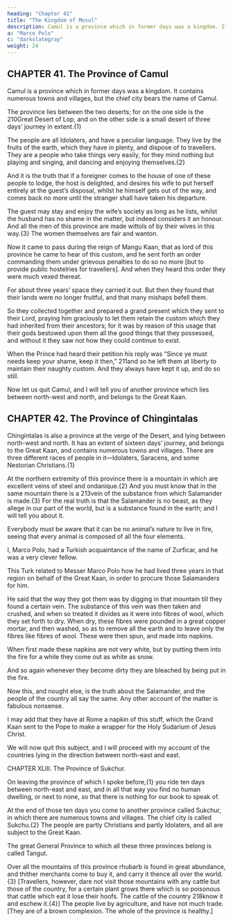 ```yaml
---
heading: "Chapter 41"
title: "The Kingdom of Mosul"
description: Camul is a province which in former days was a kingdom. It contains numerous towns and villages
a: "Marco Polo"
c: "darkslategray"
weight: 24
---
```



## CHAPTER 41. The Province of Camul

Camul is a province which in former days was a kingdom. It contains numerous towns and villages, but the chief city bears the name of Camul. 

The province lies between the two deserts; for on the one side is the 210Great Desert of Lop, and on the other side is a small desert of three days’ journey in extent.{1} 

The people are all Idolaters, and have a peculiar language. They live by the fruits of the earth, which they have in plenty, and dispose of to travellers. They are a people who take things very easily, for they mind nothing but playing and singing, and dancing and enjoying themselves.{2}

And it is the truth that if a foreigner comes to the house of one of these people to lodge, the host is delighted, and desires his wife to put herself entirely at the guest’s disposal, whilst he himself gets out of the way, and comes back no more until the stranger shall have taken his departure. 

The guest may stay and enjoy the wife’s society as long as he lists, whilst the husband has no shame in the matter, but indeed considers it an honour. And all the men of this province are made wittols of by their wives in this way.{3} The women themselves are fair and wanton.

Now it came to pass during the reign of Mangu Kaan, that as lord of this province he came to hear of this custom, and he sent forth an order commanding them under grievous penalties to do so no more [but to provide public hostelries for travellers]. And when they heard this order they were much vexed thereat. 

For about three years’ space they carried it out. But then they found that their lands were no longer fruitful, and that many mishaps befell them.

So they collected together and prepared a grand present which they sent to their Lord, praying him graciously to let them retain the custom which they had inherited from their ancestors; for it was by reason of this usage that their gods bestowed upon them all the good things that they possessed, and without it they saw not how they could continue to exist.

When the Prince had heard their petition his reply was “Since ye must needs keep your shame, keep it then,” 211and so he left them at liberty to maintain their naughty custom. And they always have kept it up, and do so still.

Now let us quit Camul, and I will tell you of another province which lies between north-west and north, and belongs to the Great Kaan.



## CHAPTER 42. The Province of Chingintalas

Chingintalas is also a province at the verge of the Desert, and lying between north-west and north. It has an extent of sixteen days’ journey, and belongs to the Great Kaan, and contains numerous towns and villages. There are three different races of people in it—Idolaters, Saracens, and some Nestorian Christians.{1} 

At the northern extremity of this province there is a mountain in which are excellent veins of steel and ondanique.{2} And you must know that in the same mountain there is a 213vein of the substance from which Salamander is made.{3} For the real truth is that the Salamander is no beast, as they allege in our part of the world, but is a substance found in the earth; and I will tell you about it.

Everybody must be aware that it can be no animal’s nature to live in fire, seeing that every animal is composed of all the four elements.

I, Marco Polo, had a Turkish acquaintance of the name of Zurficar, and he was a very clever fellow. 

This Turk related to Messer Marco Polo how he had lived three years in that region on behalf of the Great Kaan, in order to procure those Salamanders for him.

He said that the way they got them was by digging in that mountain till they found a certain vein. The substance of this vein was then taken and crushed, and when so treated it divides as it were into fibres of wool, which they set forth to dry. When dry, these fibres were pounded in a great copper mortar, and then washed, so as to remove all the earth and to leave only the fibres like fibres of wool. These were then spun, and made into napkins. 

When first made these napkins are not very white, but by putting them into the fire for a while they come out as white as snow. 

And so again whenever they become dirty they are bleached by being put in the fire.

Now this, and nought else, is the truth about the Salamander, and the people of the country all say the same. Any other account of the matter is fabulous nonsense. 

I may add that they have at Rome a napkin of this stuff, which the Grand Kaan sent to the Pope to make a wrapper for the Holy Sudarium of Jesus Christ.

We will now quit this subject, and I will proceed with my account of the countries lying in the direction between north-east and east.



CHAPTER XLIII. The Province of Sukchur.

On leaving the province of which I spoke before,{1} you ride ten days between north-east and east, and in all that way you find no human dwelling, or next to none, so that there is nothing for our book to speak of.

At the end of those ten days you come to another province called Sukchur, in which there are numerous towns and villages. The chief city is called Sukchu.{2} The people are partly Christians and partly Idolaters, and all are subject to the Great Kaan.

The great General Province to which all these three provinces belong is called Tangut.

Over all the mountains of this province rhubarb is found in great abundance, and thither merchants come to buy it, and carry it thence all over the world.{3} [Travellers, however, dare not visit those mountains with any cattle but those of the country, for a certain plant grows there which is so poisonous that cattle which eat it lose their hoofs. The cattle of the country 218know it and eschew it.{4}] The people live by agriculture, and have not much trade. [They are of a brown complexion. The whole of the province is healthy.]


